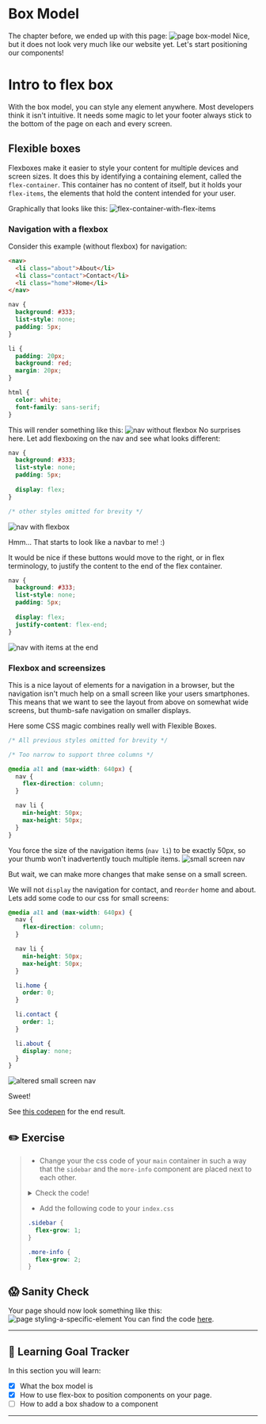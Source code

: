 # Box Model



The chapter before, we ended up with this page:
![page box-model](https://cd.sseu.re/Jane_Doe_2018-09-06_15-27-16.png)
Nice, but it does not look very much like our website yet. Let's start positioning our components!

# Intro to flex box

With the box model, you can style any element anywhere. Most developers think it isn't intuitive. It needs some magic to let your footer always stick to the bottom of the page on each and every screen. 

## Flexible boxes

Flexboxes make it easier to style your content for multiple devices and screen sizes. It does this by identifying a containing element, called the `flex-container`. This container has no content of itself, but it holds your `flex-items`, the elements that hold the content intended for your user. 

Graphically that looks like this:
![flex-container-with-flex-items](http://cd.sseu.re/flex-container-with-flex-items.png)

### Navigation with a flexbox

Consider this example (without flexbox) for navigation:
```html
<nav>
  <li class="about">About</li>
  <li class="contact">Contact</li>
  <li class="home">Home</li>
</nav>
```
```css
nav {
  background: #333;
  list-style: none;
  padding: 5px;
}

li {
  padding: 20px;
  background: red;
  margin: 20px;
}

html {
  color: white;
  font-family: sans-serif;
}
```

This will render something like this:
![nav without flexbox](http://cd.sseu.re/A_Pen_by_Arno_Fleming_2017-06-21_12-00-05.png)
No surprises here. Let add flexboxing on the nav and see what looks different:
```css
nav {
  background: #333;
  list-style: none;
  padding: 5px;
  
  display: flex;
}

/* other styles omitted for brevity */
```
![nav with flexbox](http://cd.sseu.re/Example-flex-navigation_2017-06-21_11-25-00.png)

Hmm... That starts to look like a navbar to me! :)

It would be nice if these buttons would move to the right, or in flex terminology, to justify the content to the end of the flex container.

```css
nav {
  background: #333;
  list-style: none;
  padding: 5px;
  
  display: flex;
  justify-content: flex-end;
}
```
![nav with items at the end](http://cd.sseu.re/Example-flex-navigation_2017-06-21_11-31-09.png)

### Flexbox and screensizes

This is a nice layout of elements for a navigation in a browser, but the navigation isn't much help on a small screen like your users smartphones. This means that we want to see the layout from above on somewhat wide screens, but thumb-safe navigation on smaller displays. 

Here some CSS magic combines really well with Flexible Boxes.
```css
/* All previous styles omitted for brevity */

/* Too narrow to support three columns */

@media all and (max-width: 640px) {
  nav {
    flex-direction: column;
  }

  nav li {
    min-height: 50px;
    max-height: 50px;
  }
}
```
You force the size of the navigation items (`nav li`) to be exactly 50px, so your thumb won't inadvertently touch multiple items.
![small screen nav](http://cd.sseu.re/Example-flex-navigation_2017-06-21_11-54-28.png)

But wait, we can make more changes that make sense on a small screen. 

We will not `display` the navigation for contact, and re`order` home and about. Lets add some code to our css for small screens:

```css
@media all and (max-width: 640px) {
  nav {
    flex-direction: column;
  }

  nav li {
    min-height: 50px;
    max-height: 50px;
  }

  li.home {
    order: 0;
  }

  li.contact { 
    order: 1; 
  }

  li.about { 
    display: none;
  }
}
```
![altered small screen nav](http://cd.sseu.re/Example-flex-navigation_2017-06-21_11-57-07.png)

Sweet!

See [this codepen](https://codepen.io/ArnoFleming/pen/JJNeEd) for the end result.

## ✏️ Exercise
> * Change your the css code of your `main` container in such a way that the `sidebar` and the `more-info` component are placed next to each other.
><details>
>  <summary>
>     Check the code!
>  </summary>
>
>   ![](https://cd.sseu.re/Jane_Doe_2018-09-06_15-11-20.png)
> </details>
>
> * Add the following code to your `index.css`
>  ```css
>  .sidebar {
>    flex-grow: 1;
>  }
>  
>  .more-info {
>    flex-grow: 2;
>  }
>  ```

## 😱 Sanity Check
Your page should now look something like this:
![page styling-a-specific-element](https://cd.sseu.re/Monosnap_2018-09-06_15-42-47.png)
You can find the code [here]().

---
## 🎯 Learning Goal Tracker

In this section you will learn:

* [x] What the box model is
* [x] How to use flex-box to position components on your page.
* [ ] How to add a box shadow to a component

---
